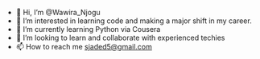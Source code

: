 - 👋 Hi, I’m @Wawira_Njogu
- 👀 I’m interested in learning code and making a major shift in my career.
- 🌱 I’m currently learning Python via Cousera
- 💞️ I’m looking to learn and collaborate with experienced techies
- 📫 How to reach me sjaded5@gmail.com
<!---
Njogu5Wawira/Njogu5Wawira is a ✨ special ✨ repository because its `README.md` (this file) appears on your GitHub profile.
You can click the Preview link to take a look at your changes.
--->
